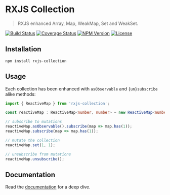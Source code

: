 RXJS Collection
===============

> RXJS enhanced Array, Map, WeakMap, Set and WeakSet.

[![Build Status](https://img.shields.io/github/actions/workflow/status/henryruhs/rxjs-collection/ci.yml.svg?branch=master)](https://github.com/henryruhs/rxjs-collection/actions?query=workflow:ci)
[![Coverage Status](https://img.shields.io/coveralls/henryruhs/rxjs-collection.svg)](https://coveralls.io/r/henryruhs/rxjs-collection)
[![NPM Version](https://img.shields.io/npm/v/rxjs-collection.svg)](https://npmjs.com/package/rxjs-collection)
[![License](https://img.shields.io/npm/l/rxjs-collection.svg)](https://npmjs.com/package/rxjs-collection)


Installation
------------

```
npm install rxjs-collection
```


Usage
-----

Each collection has been enhanced with `asObservable` and `{un}subscribe` alike methods:

```typescript
import { ReactiveMap } from 'rxjs-collection';

const reactiveMap : ReactiveMap<number, number> = new ReactiveMap<number, number>();

// subscribe to mutations
reactiveMap.asObservable().subscribe(map => map.has(1));
reactiveMap.subscribe(map => map.has(1));

// mutate the collection
reactiveMap.set(1, 1);

// unsubscribe from mutations
reactiveMap.unsubscribe();
```


Documentation
-------------

Read the [documentation](https://henryruhs.gitbook.io/rxjs-collection) for a deep dive.
